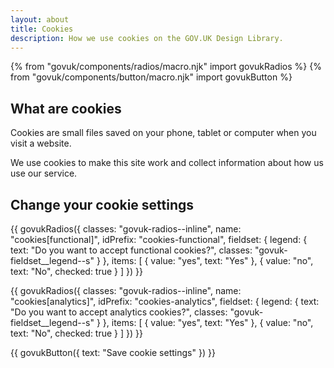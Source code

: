 ```yaml
---
layout: about
title: Cookies
description: How we use cookies on the GOV.UK Design Library. 
---
```

{% from "govuk/components/radios/macro.njk" import govukRadios %}
{% from "govuk/components/button/macro.njk" import govukButton %}

## What are cookies
Cookies are small files saved on your phone, tablet or computer when you visit a website.

We use cookies to make this site work and collect information about how us use our service.

## Change your cookie settings
<form action="/form-handler" method="post" novalidate>
  {{ govukRadios({
    classes: "govuk-radios--inline",
    name: "cookies[functional]",
    idPrefix: "cookies-functional",
    fieldset: {
      legend: {
        text: "Do you want to accept functional cookies?",
        classes: "govuk-fieldset__legend--s"
      }
    },
    items: [
      {
        value: "yes",
        text: "Yes"
      },
      {
        value: "no",
        text: "No",
        checked: true
      }
    ]
  }) }}

  {{ govukRadios({
    classes: "govuk-radios--inline",
    name: "cookies[analytics]",
    idPrefix: "cookies-analytics",
    fieldset: {
      legend: {
        text: "Do you want to accept analytics cookies?",
        classes: "govuk-fieldset__legend--s"
      }
    },
    items: [
      {
        value: "yes",
        text: "Yes"
      },
      {
        value: "no",
        text: "No",
        checked: true
      }
    ]
  }) }}

  {{ govukButton({
    text: "Save cookie settings"
  }) }}
</form>